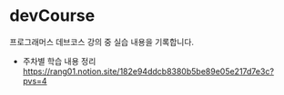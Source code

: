 # devCourse
프로그래머스 데브코스 강의 중 실습 내용을 기록합니다.

- 주차별 학습 내용 정리 <br>
https://rang01.notion.site/182e94ddcb8380b5be89e05e217d7e3c?pvs=4
